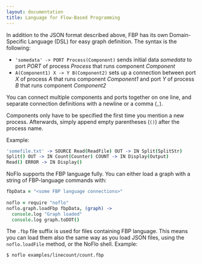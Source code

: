 ```yaml
---
layout: documentation
title: Language for Flow-Based Programming
---
```

In addition to the JSON format described above, FBP has its own Domain-Specific Language (DSL) for easy graph definition. The syntax is the following:

* `'somedata' -> PORT Process(Component)` sends initial data _somedata_ to port _PORT_ of process _Process_ that runs component _Component_
* `A(Component1) X -> Y B(Component2)` sets up a connection between port _X_ of process _A_ that runs component _Component1_ and port _Y_ of process _B_ that runs component _Component2_

You can connect multiple components and ports together on one line, and separate connection definitions with a newline or a comma (`,`). 

Components only have to be specified the first time you mention a new process. Afterwards, simply append empty parentheses (`()`) after the process name.

Example:

```coffeescript
'somefile.txt' -> SOURCE Read(ReadFile) OUT -> IN Split(SplitStr)
Split() OUT -> IN Count(Counter) COUNT -> IN Display(Output)
Read() ERROR -> IN Display()
```

NoFlo supports the FBP language fully. You can either load a graph with a string of FBP-language commands with:

```coffeescript
fbpData = "<some FBP language connections>"
    
noflo = require "noflo"
noflo.graph.loadFbp fbpData, (graph) ->
  console.log "Graph loaded"
  console.log graph.toDOT()
```

The `.fbp` file suffix is used for files containing FBP language. This means you can load them also the same way as you load JSON files, using the `noflo.loadFile` method, or the NoFlo shell. Example:

```bash
$ noflo examples/linecount/count.fbp
```
